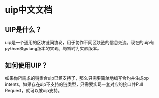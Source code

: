 # uip中文文档

## UIP是什么？

uip是一个通用的区块链间协议，用于协作不同区块链的信息交流。现在的uip有python和golang版本的实现。均暂时为实验版本。

## 如何使用UIP？

如果你所需求的链集合uip已经支持了，那么只需要简单地编写合约并生成op intents。如果存在uip不支持的链类型，只需要实现一套对应的接口并Pull Request，就可以被uip支持。

















